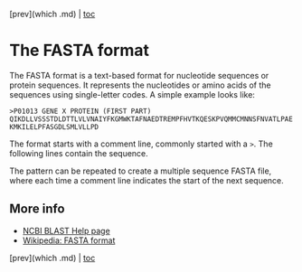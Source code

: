 [prev](which .md) | [toc](./README.md)

# The FASTA format

The FASTA format is a text-based format for nucleotide sequences or protein sequences.
It represents the nucleotides or amino acids of the sequences using single-letter codes.
A simple example looks like:

```fasta
>P01013 GENE X PROTEIN (FIRST PART)
QIKDLLVSSSTDLDTTLVLVNAIYFKGMWKTAFNAEDTREMPFHVTKQESKPVQMMCMNNSFNVATLPAE
KMKILELPFASGDLSMLVLLPD
```

The format starts with a comment line, commonly started with a `>`. The following lines
contain the sequence.

The pattern can be repeated to create a multiple sequence FASTA file, where each time
a comment line indicates the start of the next sequence.

## More info

* [NCBI BLAST Help page](https://blast.ncbi.nlm.nih.gov/Blast.cgi?CMD=Web&PAGE_TYPE=BlastDocs&DOC_TYPE=BlastHelp)
* [Wikipedia: FASTA format](https://en.wikipedia.org/wiki/FASTA_format)

[prev](which .md) | [toc](./README.md)
